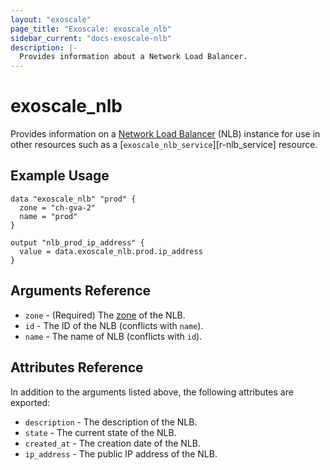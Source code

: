 ```yaml
---
layout: "exoscale"
page_title: "Exoscale: exoscale_nlb"
sidebar_current: "docs-exoscale-nlb"
description: |-
  Provides information about a Network Load Balancer.
---
```


# exoscale\_nlb

Provides information on a [Network Load Balancer][nlb-doc] (NLB) instance for use in other resources such as a [`exoscale_nlb_service`][r-nlb_service] resource.


## Example Usage

```hcl
data "exoscale_nlb" "prod" {
  zone = "ch-gva-2"
  name = "prod"
}

output "nlb_prod_ip_address" {
  value = data.exoscale_nlb.prod.ip_address
}
```


## Arguments Reference

* `zone` - (Required) The [zone][zone] of the NLB.
* `id` - The ID of the NLB (conflicts with `name`).
* `name` - The name of NLB (conflicts with `id`).


## Attributes Reference

In addition to the arguments listed above, the following attributes are exported:

* `description` - The description of the NLB.
* `state` - The current state of the NLB.
* `created_at` - The creation date of the NLB.
* `ip_address` - The public IP address of the NLB.


[nlb-doc]: https://community.exoscale.com/documentation/compute/network-load-balancer/
[r-instance_pool]: ../resources/instance_pool
[zone]: https://www.exoscale.com/datacenters/


